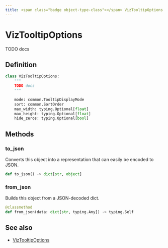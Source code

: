 ```yaml
---
title: <span class="badge object-type-class"></span> VizTooltipOptions
---
```

# <span class="badge object-type-class"></span> VizTooltipOptions

TODO docs

## Definition

```python
class VizTooltipOptions:
    """
    TODO docs
    """

    mode: common.TooltipDisplayMode
    sort: common.SortOrder
    max_width: typing.Optional[float]
    max_height: typing.Optional[float]
    hide_zeros: typing.Optional[bool]
```
## Methods

### <span class="badge object-method"></span> to_json

Converts this object into a representation that can easily be encoded to JSON.

```python
def to_json() -> dict[str, object]
```

### <span class="badge object-method"></span> from_json

Builds this object from a JSON-decoded dict.

```python
@classmethod
def from_json(data: dict[str, typing.Any]) -> typing.Self
```

## See also

 * <span class="badge builder"></span> [VizTooltipOptions](./builder-VizTooltipOptions.md)
